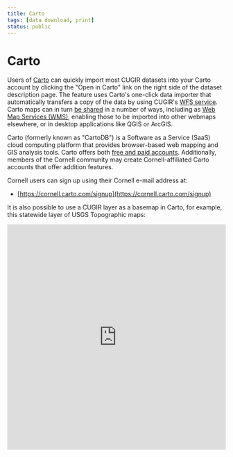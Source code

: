 ```yaml
---
title: Carto
tags: [data download, print]
status: public
---
```


# Carto
Users of [Carto](https://carto.com/) can quickly import most CUGIR datasets into your Carto account by clicking the "Open in Carto" link on the right side of the dataset description page.  The feature uses Carto's one-click data importer that automatically transfers a copy of the data by using CUGIR's [WFS service](wfs).  Carto maps can in turn [be shared](https://carto.com/blog/wms-support) in a number of ways, including as [Web Map Services (WMS)](wms), enabling those to be imported into other webmaps elsewhere, or in desktop applications like QGIS or ArcGIS.

Carto (formerly known as "CartoDB") is a Software as a Service (SaaS) cloud computing platform that provides browser-based web mapping and GIS analysis tools.  Carto offers both [free and paid accounts](https://carto.com/pricing/).  Additionally, members of the Cornell community may create Cornell-affiliated Carto accounts that offer addition features.

Cornell users can sign up using their Cornell e-mail address at:
* [https://cornell.carto.com/signup](https://cornell.carto.com/signup)

It is also possible to use a CUGIR layer as a basemap in Carto, for example, this statewide layer of USGS Topographic maps:

<iframe width="100%" height="520" frameborder="0" src="https://cornell.carto.com/u/kgj2/builder/6b86b4ba-1df3-11e6-9d40-0e3ff518bd15/embed" allowfullscreen webkitallowfullscreen mozallowfullscreen oallowfullscreen msallowfullscreen></iframe>
